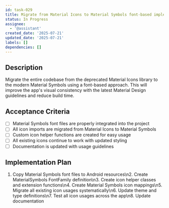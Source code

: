 ```yaml
---
id: task-029
title: Migrate from Material Icons to Material Symbols font-based implementation
status: In Progress
assignee:
  - '@assistant'
created_date: '2025-07-21'
updated_date: '2025-07-21'
labels: []
dependencies: []
---
```


## Description

Migrate the entire codebase from the deprecated Material Icons library to the modern Material Symbols using a font-based approach. This will improve the app's visual consistency with the latest Material Design guidelines and reduce build time.

## Acceptance Criteria

- [ ] Material Symbols font files are properly integrated into the project
- [ ] All icon imports are migrated from Material Icons to Material Symbols
- [ ] Custom icon helper functions are created for easy usage
- [ ] All existing icons continue to work with updated styling
- [ ] Documentation is updated with usage guidelines

## Implementation Plan

1. Copy Material Symbols font files to Android resources\n2. Create MaterialSymbols FontFamily definition\n3. Create icon helper classes and extension functions\n4. Create Material Symbols icon mappings\n5. Migrate all existing icon usages systematically\n6. Update theme and type definitions\n7. Test all icon usages across the app\n8. Update documentation
